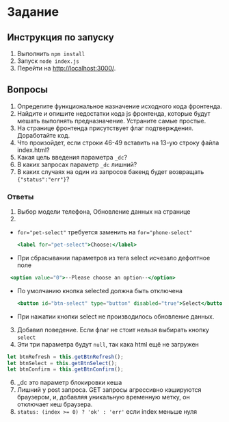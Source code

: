 # Задание

## Инструкция по запуску

1. Выполнить `npm install`
2. Запуск `node index.js`
3. Перейти на [http://localhost:3000/](http://localhost:3000/).

## Вопросы

1. Определите функциональное назначение исходного кода фронтенда.
2. Найдите и опишите недостатки кода js фронтенда, которые будут мешать выполнять предназначение. Устраните самые простые.
3. На странице фронтенда присутствует флаг подтверждения. Доработайте код.
4. Что произойдет, если строки 46-49 вставить на 13-ую строку файла index.html?
5. Какая цель введения параметра `_dc`?
6. В каких запросах параметр `_dc` лишний?
7. В каких случаях на один из запросов бакенд будет возвращать `{"status":"err"}`?

### Ответы
1. Выбор модели телефона, Обновление данных на странице
2. 
* `for="pet-select"` требуется заменить на `for="phone-select"`

  ```jsx
  <label for="pet-select">Choose:</label>
  ```
* При сбрасывании параметров из тега select исчезало дефолтное поле

 ```jsx
  <option value="0">--Please choose an option--</option>
  ```
* По умолчанию кнопка selected должна быть отключена
  ```jsx
  <button id="btn-select" type="button" disabled="true">Select</button>
  ```
* При нажатии кнопки select не производилось обновление данных.

3. Добавил поведение. Если флаг не стоит нельзя выбирать кнопку `select`
4. Эти три параметра будут `null`, так кака html ещё не загружен
```jsx
let btnRefresh = this.getBtnRefresh();
let btnSelect = this.getBtnSelect();
let btnConfirm = this.getBtnConfirm();
```

6. _dc это параметр блокировки кеша
7. Лишний у post запроса. 
   GET запросы агрессивно кэшируются браузером, и, добавляя уникальную временную метку, он отключает кеш браузера.
8. `status: (index >= 0) ? 'ok' : 'err'` если index меньше нуля